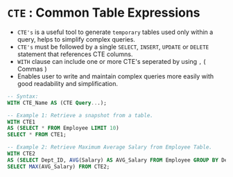 # `CTE` : Common Table Expressions

- `CTE's` is a useful tool to generate `temporary` tables used only within a query, helps to simplify complex queries.
- `CTE's` must be followed by a single `SELECT`, `INSERT`, `UPDATE` or `DELETE` statement that references CTE columns.
- `WITH` clause can include one or more CTE's seperated by using `,` ( Commas )
- Enables user to write and maintain complex queries more easily with good readability and simplification.

```sql
-- Syntax:
WITH CTE_Name AS (CTE Query...);

-- Example 1: Retrieve a snapshot from a table.
WITH CTE1 
AS (SELECT * FROM Employee LIMIT 10)
SELECT * FROM CTE1;

-- Example 2: Retrieve Maximum Average Salary from Employee Table.
WITH CTE2 
AS (SELECT Dept_ID, AVG(Salary) AS AVG_Salary FROM Employee GROUP BY Dept_ID)
SELECT MAX(AVG_Salary) FROM CTE2;
```


